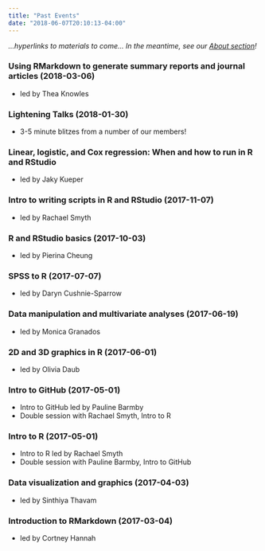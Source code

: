 ```yaml
---
title: "Past Events"
date: "2018-06-07T20:10:13-04:00"
---
```


*...hyperlinks to materials to come... In the meantime, see our [About section](/page/about/)!*

### Using RMarkdown to generate summary reports and journal articles (2018-03-06)
- led by Thea Knowles

### Lightening Talks (2018-01-30)
- 3-5 minute blitzes from a number of our members!

### Linear, logistic, and Cox regression: When and how to run in R and RStudio
- led by Jaky Kueper

### Intro to writing scripts in R and RStudio (2017-11-07)
- led by Rachael Smyth

### R and RStudio basics (2017-10-03)
- led by Pierina Cheung

### SPSS to R (2017-07-07)
- led by Daryn Cushnie-Sparrow

### Data manipulation and multivariate analyses (2017-06-19)
- led by Monica Granados

### 2D and 3D graphics in R (2017-06-01)
- led by Olivia Daub

### Intro to GitHub (2017-05-01)
- Intro to GitHub led by Pauline Barmby
- Double session with Rachael Smyth, Intro to R

### Intro to R (2017-05-01)
- Intro to R led by Rachael Smyth
- Double session with Pauline Barmby, Intro to GitHub

### Data visualization and graphics (2017-04-03)
- led by Sinthiya Thavam

### Introduction to RMarkdown (2017-03-04)
- led by Cortney Hannah









